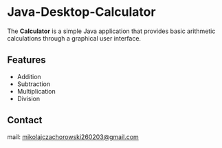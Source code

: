 # Java-Desktop-Calculator

The **Calculator** is a simple Java application that provides basic arithmetic calculations through a graphical user interface.

## Features

- Addition
- Subtraction
- Multiplication
- Division

## Contact

mail: mikolajczachorowski260203@gmail.com

